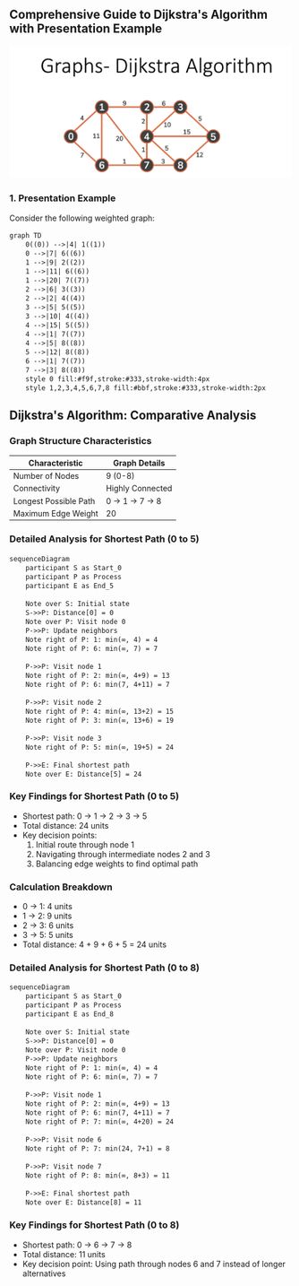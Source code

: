 ## Comprehensive Guide to Dijkstra's Algorithm with Presentation Example 

![alt text](AD87C7B7-1406-4FA8-9702-19C32E6EA8E9.jpeg)

### 1. Presentation Example
Consider the following weighted graph:

```mermaid
graph TD
    0((0)) -->|4| 1((1))
    0 -->|7| 6((6))
    1 -->|9| 2((2))
    1 -->|11| 6((6))
    1 -->|20| 7((7))
    2 -->|6| 3((3))
    2 -->|2| 4((4))
    3 -->|5| 5((5))
    3 -->|10| 4((4))
    4 -->|15| 5((5))
    4 -->|1| 7((7))
    4 -->|5| 8((8))
    5 -->|12| 8((8))
    6 -->|1| 7((7))
    7 -->|3| 8((8))
    style 0 fill:#f9f,stroke:#333,stroke-width:4px
    style 1,2,3,4,5,6,7,8 fill:#bbf,stroke:#333,stroke-width:2px
```

## Dijkstra's Algorithm: Comparative Analysis

### Graph Structure Characteristics

| Characteristic | Graph Details |
|---------------|---------------|
| Number of Nodes | 9 (0-8) |
| Connectivity | Highly Connected |
| Longest Possible Path | 0 → 1 → 7 → 8 |
| Maximum Edge Weight | 20 |

### Detailed Analysis for Shortest Path (0 to 5)
```mermaid
sequenceDiagram
    participant S as Start_0
    participant P as Process
    participant E as End_5
    
    Note over S: Initial state
    S->>P: Distance[0] = 0
    Note over P: Visit node 0
    P->>P: Update neighbors
    Note right of P: 1: min(∞, 4) = 4
    Note right of P: 6: min(∞, 7) = 7
    
    P->>P: Visit node 1
    Note right of P: 2: min(∞, 4+9) = 13
    Note right of P: 6: min(7, 4+11) = 7
    
    P->>P: Visit node 2
    Note right of P: 4: min(∞, 13+2) = 15
    Note right of P: 3: min(∞, 13+6) = 19
    
    P->>P: Visit node 3
    Note right of P: 5: min(∞, 19+5) = 24
    
    P->>E: Final shortest path
    Note over E: Distance[5] = 24
```

### Key Findings for Shortest Path (0 to 5)
- Shortest path: 0 → 1 → 2 → 3 → 5
- Total distance: 24 units
- Key decision points: 
  1. Initial route through node 1
  2. Navigating through intermediate nodes 2 and 3
  3. Balancing edge weights to find optimal path

### Calculation Breakdown
- 0 → 1: 4 units
- 1 → 2: 9 units
- 2 → 3: 6 units
- 3 → 5: 5 units
- Total distance: 4 + 9 + 6 + 5 = 24 units

### Detailed Analysis for Shortest Path (0 to 8)
```mermaid
sequenceDiagram
    participant S as Start_0
    participant P as Process
    participant E as End_8
    
    Note over S: Initial state
    S->>P: Distance[0] = 0
    Note over P: Visit node 0
    P->>P: Update neighbors
    Note right of P: 1: min(∞, 4) = 4
    Note right of P: 6: min(∞, 7) = 7
    
    P->>P: Visit node 1
    Note right of P: 2: min(∞, 4+9) = 13
    Note right of P: 6: min(7, 4+11) = 7
    Note right of P: 7: min(∞, 4+20) = 24
    
    P->>P: Visit node 6
    Note right of P: 7: min(24, 7+1) = 8
    
    P->>P: Visit node 7
    Note right of P: 8: min(∞, 8+3) = 11
    
    P->>E: Final shortest path
    Note over E: Distance[8] = 11
```

### Key Findings for Shortest Path (0 to 8)
- Shortest path: 0 → 6 → 7 → 8
- Total distance: 11 units
- Key decision point: Using path through nodes 6 and 7 instead of longer alternatives

